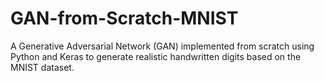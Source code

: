 # GAN-from-Scratch-MNIST
A Generative Adversarial Network (GAN) implemented from scratch using Python and Keras to generate realistic handwritten digits based on the MNIST dataset.


